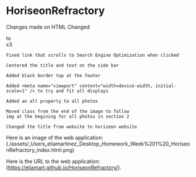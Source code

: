 # HoriseonRefractory

Changes made on HTML
    Changed <div></div> to <section></section> x3

    Fixed link that scrolls to Search Engine Optimization when clicked 

    Centered the title and text on the side bar

    Added black border top at the footer

    Added <meta name="viewport" content="width=device-width, initial-scale=1" /> to try and fit all displays

    Added an alt property to all photos

    Moved class from the end of the image to follow
    img at the begining for all photos in section 2

    Changed the title from website to horiseon website

Here is an image of the web application: (./assets/_Users_eliamartinez_Desktop_Homework_Week%201%20_HoriseonRefractory_index.html.png)

Here is the URL to the web application:  (https://eliamart.github.io/HoriseonRefractory/).